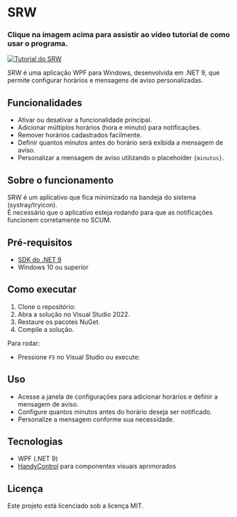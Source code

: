 # SRW

### Clique na imagem acima para assistir ao vídeo tutorial de como usar o programa.
[![Tutorial do SRW](https://github.com/user-attachments/assets/56377291-a2a9-40ad-b6c6-f98815009734)](https://www.youtube.com/watch?v=zUy99pMKag8)

SRW é uma aplicação WPF para Windows, desenvolvida em .NET 9, que permite configurar horários e mensagens de aviso personalizadas.

## Funcionalidades

- Ativar ou desativar a funcionalidade principal.
- Adicionar múltiplos horários (hora e minuto) para notificações.
- Remover horários cadastrados facilmente.
- Definir quantos minutos antes do horário será exibida a mensagem de aviso.
- Personalizar a mensagem de aviso utilizando o placeholder `{minutos}`.

## Sobre o funcionamento

SRW é um aplicativo que fica minimizado na bandeja do sistema (systray/tryicon).  
É necessário que o aplicativo esteja rodando para que as notificações funcionem corretamente no SCUM.

## Pré-requisitos

- [SDK do .NET 9](https://dotnet.microsoft.com/download/dotnet/9.0)
- Windows 10 ou superior

## Como executar

1. Clone o repositório:
2. Abra a solução no Visual Studio 2022.
3. Restaure os pacotes NuGet.
4. Compile a solução.

Para rodar:
- Pressione `F5` no Visual Studio ou execute:

## Uso

- Acesse a janela de configurações para adicionar horários e definir a mensagem de aviso.
- Configure quantos minutos antes do horário deseja ser notificado.
- Personalize a mensagem conforme sua necessidade.

## Tecnologias

- WPF (.NET 9)
- [HandyControl](https://github.com/HandyOrg/HandyControl) para componentes visuais aprimorados

## Licença

Este projeto está licenciado sob a licença MIT.
